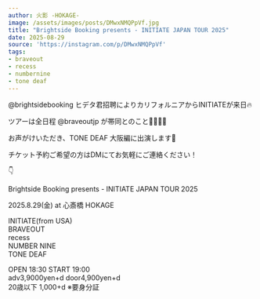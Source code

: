 ```yaml
---
author: 火影 -HOKAGE-
image: /assets/images/posts/DMwxNMQPpVf.jpg
title: "Brightside Booking presents - INITIATE JAPAN TOUR 2025"
date: 2025-08-29
source: 'https://instagram.com/p/DMwxNMQPpVf'
tags:
- braveout
- recess
- numbernine
- tone deaf
---
```

@brightsidebooking ヒデタ君招聘によりカリフォルニアからINITIATEが来日🔥

ツアーは全日程 @braveoutjp が帯同とのこと🏃🏻‍♂️💨

お声がけいただき、TONE DEAF 大阪編に出演します🎤

チケット予約ご希望の方はDMにてお気軽にご連絡ください！

👇

Brightside Booking presents - INITIATE JAPAN TOUR 2025

2025.8.29(金) at 心斎橋 HOKAGE

INITIATE(from USA)<br>
BRAVEOUT<br>
recess<br>
NUMBER NINE<br>
TONE DEAF

OPEN 18:30 START 19:00<br>
adv3,9000yen+d door4,900yen+d<br>
20歳以下 1,000+d ※要身分証